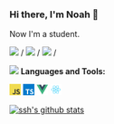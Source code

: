 ### Hi there, I'm Noah 👋

Now I'm a student.

[![](https://cdn.jsdelivr.net/gh/cjl0372/cdn/tg.ico)](https://t.me/c88868) / [![](https://cdn.jsdelivr.net/gh/cjl0372/cdn/ins.ico)](https://www.instagram.com/noah_cit/) / [![](https://cdn.jsdelivr.net/gh/cjl0372/cdn/e-mail.png)](mailto:c7777777@88.com) /

[![](https://cdn.jsdelivr.net/gh/cjl0372/cdn/ins.ico)](https://cjl0372.github.io/)
**Languages and Tools:**  

<code><img height="20" src="https://raw.githubusercontent.com/github/explore/80688e429a7d4ef2fca1e82350fe8e3517d3494d/topics/javascript/javascript.png"></code>
<code><img height="20" src="https://raw.githubusercontent.com/github/explore/80688e429a7d4ef2fca1e82350fe8e3517d3494d/topics/typescript/typescript.png"></code>
<code><img height="20" src="https://raw.githubusercontent.com/github/explore/80688e429a7d4ef2fca1e82350fe8e3517d3494d/topics/vue/vue.png"></code>
<code><img height="20" src="https://raw.githubusercontent.com/github/explore/80688e429a7d4ef2fca1e82350fe8e3517d3494d/topics/react/react.png"></code>

[![ssh's github stats](https://github-readme-stats.vercel.app/api?username=cjl0372)](https://github.com/cjl0372)

